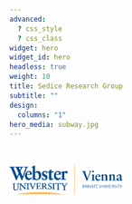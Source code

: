 ```yaml
---
advanced:
  ? css_style
  ? css_class
widget: hero
widget_id: hero
headless: true
weight: 10
title: Sedice Research Group
subtitle: ""
design:
  columns: "1"
hero_media: subway.jpg
---
```

<br><br>
<img src="https://raw.githubusercontent.com/sedice-project/sedice/main/static/media/logo.png" alt="Webster Vienna Private University" width="200"/>
